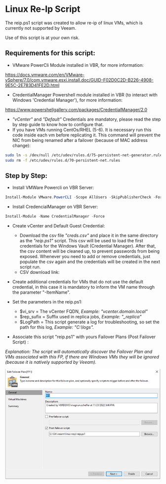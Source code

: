 # Linux Re-Ip Script

The reip.ps1 script was created to allow re-ip of linux VMs, which is currently not supported by Veeam.

Use of this script is at your own risk.

## Requirements for this script:
- VMware PowerCli Module installed in VBR, for more information:

https://docs.vmware.com/en/VMware-vSphere/7.0/com.vmware.esxi.install.doc/GUID-F02D0C2D-B226-4908-9E5C-2E783D41FE2D.html

- CredentialManager Powershell module installed in VBR (to interact with Windows 'Credential Manager'), for more information:

https://www.powershellgallery.com/packages/CredentialManager/2.0
- _"vCenter"_ and _"Default"_ Credentials are mandatory, please read the step by step guide to know how to configure that.
- If you have VMs running CentOs/RHEL (5-6). It is necessary run this code inside each vm before replicating it. This command will prevent the NIC from being renamed after a failover (because of MAC address change):
```bash
sudo ln -s /dev/null /etc/udev/rules.d/75-persistent-net-generator.rules
sudo rm -f /etc/udev/rules.d/70-persistent-net.rules
```
## Step by Step:
- Install VMWare Powercli on VBR Server:
```powershell
Install-Module VMware.PowerCLI -Scope AllUsers -SkipPublisherCheck -Force
```

- Install CredencialManager on VBR Server:
```powershell
Install-Module -Name CredentialManager -Force
```

- Create vCenter and Default Guest Credential:
  - Download the csv file _"creds.csv"_ and place it in the same directory as the _"reip.ps1"_ script. This csv will be used to load the first credentials for the Windows Vault (Credential Manager). After that, the csv content will be cleaned up, to prevent passwords from being exposed. Whenever you need to add or remove credentials, just populate the csv again and the credentials will be created in the next script run.
  - CSV download link: 

- Create additional credentials for VMs that do not use the default credential, in this case it is mandatory to inform the VM name through the parameter "-ItemName".

- Set the parameters in the reip.ps1:
  - $vi_srv = The vCenter FQDN, _Example: "vcenter.domain.local"_
  - $rep_sufix  = Suffix used in replica jobs, _Example:  "\_replica"_
  - $LogPath = This script generate a log for troubleshooting, so set the path for this log, _Example: "C:\logs\"._

- Associate this script "reip.ps1" with yours Failover Plans (Post Failover Script) :

_Explanation: The script will automatically discover the Failover Plan and VMs associated with this FP, if there are Windows VMs they will be ignored (because it is natively supported by Veeam)._

![alt text](https://github.com/magnunscheffer/veeam/blob/main/linux-reip/failoverplan-example.png?raw=true)
